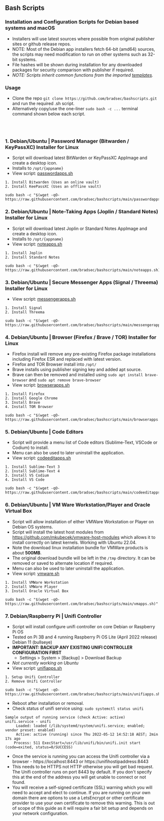 ## Bash Scripts
### Installation and Configuration Scripts for Debian based systems and macOS
* Installers will use latest sources where possible from original publisher sites or github release repos.  
* NOTE: Most of the Debian app installers fetch 64-bit (amd64) sources, the scripts may need modification to run on other systems such as 32-bit systems.
* File hashes will be shown during installation for any downloaded packages for security comparison with publisher if required.
* *NOTE: Scripts inherit common functions from the imported <a href="https://github.com/bradsec/bashscripts/tree/main/templates" target="_blank">templates</a>.*


### Usage
* Clone the repo `git clone https://github.com/bradsec/bashscripts.git` and run the required .sh script.
* Alternatively copy/use the one-liner `sudo bash -c ...` terminal command shown below each script.

<br/><br/>

### 1. Debian/Ubuntu | Password Manager (Bitwarden / KeyPassXC) Installer for Linux
* Script will download latest BitWarden or KeyPassXC AppImage and create a desktop icon.  
* Installs to `/opt/{appname}`
* View script: <a href="https://github.com/bradsec/bashscripts/tree/main/passwordapps.sh" target="_blank">passwordapps.sh</a>
```terminal
1. Install Bitwarden (Uses an online vault)
2. Install KeePassXC (Uses an offline vault)
```
```terminal
sudo bash -c "$(wget -qO- https://raw.githubusercontent.com/bradsec/bashscripts/main/passwordapps.sh)"
```

### 2. Debian/Ubuntu | Note-Taking Apps (Joplin / Standard Notes) Installer for Linux
* Script will download latest Joplin or Standard Notes AppImage and create a desktop icon.  
* Installs to `/opt/{appname}`
* View script: <a href="https://github.com/bradsec/bashscripts/tree/main/noteapps.sh" target="_blank">noteapps.sh</a>
```terminal
1. Install Joplin
2. Install Standard Notes
```
```terminal
sudo bash -c "$(wget -qO- https://raw.githubusercontent.com/bradsec/bashscripts/main/noteapps.sh)"
```

### 3. Debian/Ubuntu | Secure Messenger Apps (Signal / Threema) Installer for Linux
* View script: <a href="https://github.com/bradsec/bashscripts/tree/main/messengerapps.sh" target="_blank">messengerapps.sh</a>
```terminal
1. Install Signal
2. Install Threema
```
```terminal
sudo bash -c "$(wget -qO- https://raw.githubusercontent.com/bradsec/bashscripts/main/messengerapps.sh)"
```

### 4. Debian/Ubuntu | Browser (Firefox / Brave / TOR) Installer for Linux
* Firefox install will remove any pre-existing Firefox package installations including Firefox ESR and replaced with latest version.  
* Firefox and TOR Browser install into `/opt/`
* Brave installs using publisher signing key and added apt source.
* Brave can then be removed and installed using `sudo apt install brave-browser` and `sudo apt remove brave-browser`  
* View script: <a href="https://github.com/bradsec/bashscripts/tree/main/browserapps.sh" target="_blank">browserapps.sh</a>
```terminal
1. Install Firefox
2. Install Google Chrome
3. Install Brave
4. Install TOR Browser
```
```terminal
sudo bash -c "$(wget -qO- https://raw.githubusercontent.com/bradsec/bashscripts/main/browserapps.sh)"
```

### 5. Debian/Ubuntu | Code Editors
* Script will provide a menu list of Code editors (Sublime-Text, VSCode or Codium) to install.
* Menu can also be used to later uninstall the application.  
* View script: <a href="https://github.com/bradsec/bashscripts/tree/main/codeeditapps.sh" target="_blank">codeeditapps.sh</a>
```terminal
1. Install Sublime-Text 3
2. Install Sublime-Text 4
3. Install VS Codium
4. Install VS Code
```
```terminal
sudo bash -c "$(wget -qO- https://raw.githubusercontent.com/bradsec/bashscripts/main/codeeditapps.sh)"
```

### 6. Debian/Ubuntu | VM Ware Workstation/Player and Oracle Virtual Box
* Script will allow installation of either VMWare Workstation or Player on Debian OS systems.
* Script will install the latest host modules from https://github.com/mkubecek/vmware-host-modules which allows it to install correctly on latest kernels. Working with Ubuntu 22.04.
* Note the download linux installation bundle for VMWare products is about **500MB**.  
* The original download bundle will be left in the `/tmp` directory. It can be removed or saved to alternate location if required.
* Menu can also be used to later uninstall the application. 
* View script: <a href="https://github.com/bradsec/bashscripts/tree/main/vmapps.sh" target="_blank">vmware.sh</a>
```terminal
1. Install VMWare Workstation
2. Install VMWare Player
3. Install Oracle Virtual Box
```
```terminal
sudo bash -c "$(wget -qO- https://raw.githubusercontent.com/bradsec/bashscripts/main/vmapps.sh)"
```

### 7. Debian/Raspberry Pi | Unifi Controller
* Script will install configure unifi controller on core Debian or Raspberry Pi OS
* Tested on Pi 3B and 4 running Raspberry Pi OS Lite (April 2022 release) Debian 11 (bullseye)
* **IMPORTANT: BACKUP ANY EXISTING UNIFI CONTROLLER CONFIGURATION FIRST**
  * Settings > System > [Backup] > Download Backup
* *Not currently working on Ubuntu*
* View script: <a href="https://github.com/bradsec/bashscripts/tree/main/unifiapps.sh" target="_blank">unifiapps.sh</a>
```terminal
1. Setup Unifi Controller
2. Remove Unifi Controller
```
```terminal
sudo bash -c "$(wget -qO- https://raw.githubusercontent.com/bradsec/bashscripts/main/unifiapps.sh)"
```

* Reboot after installation or removal.  
* Check status of unifi service using: `sudo systemctl status unifi`  
```terminal
Sample output of running service (check Active: active)
unifi.service - unifi
     Loaded: loaded (/lib/systemd/system/unifi.service; enabled; vendor preset: enabled)
     Active: active (running) since Thu 2022-05-12 14:52:18 AEST; 2min 17s ago
    Process: 511 ExecStart=/usr/lib/unifi/bin/unifi.init start (code=exited, status=0/SUCCESS)
```
* Once the service is running you can access the Unifi controller via a browser - https://localhost:8443 or https://unifihostipaddress:8443
* This needs to be HTTPS not HTTP otherwise you will get bad request. The Unifi controller runs on port 8443 by default. If you don't specify this at the end of the address you will get unable to connect or not found. 
* You will receive a self-signed certificate (SSL) warning which you will need to accept and elect to continue. If you are running on your own domain there are options to use a LetsEncrypt or other certificate provider to use your own certificate to remove this warning. This is out of scope of this guide as it will require a fair bit setup and depends on your network configuration.  
